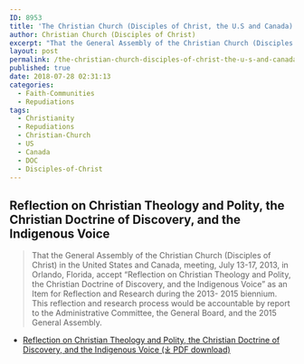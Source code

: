```yaml
---
ID: 8953
title: 'The Christian Church (Disciples of Christ, the U.S and Canada) Repudiates the Doctrine of Discovery'
author: Christian Church (Disciples of Christ)
excerpt: "That the General Assembly of the Christian Church (Disciples of Christ) in the United States and Canada, meeting, July 13-17, 2013, in Orlando, Florida, accept 'Reflection on Christian Theology and Polity, the Christian Doctrine of Discovery, and the Indigenous Voice'."
layout: post
permalink: /the-christian-church-disciples-of-christ-the-u-s-and-canada/
published: true
date: 2018-07-28 02:31:13
categories:
  - Faith-Communities
  - Repudiations
tags:
  - Christianity
  - Repudiations
  - Christian-Church
  - US
  - Canada
  - DOC
  - Disciples-of-Christ
---
```

## Reflection on Christian Theology and Polity, the Christian Doctrine of Discovery, and the Indigenous Voice
> That the General Assembly of the Christian Church (Disciples of Christ) in the United States and Canada, meeting, July 13-17, 2013, in Orlando, Florida, accept “Reflection on Christian Theology and Polity, the Christian Doctrine of Discovery, and the Indigenous Voice” as an Item for Reflection and Research during the 2013- 2015 biennium. This reflection and research process would be accountable by report to the Administrative Committee, the General Board, and the 2015 General Assembly.

*   [Reflection on Christian Theology and Polity, the Christian Doctrine of Discovery, and the Indigenous Voice (⤓ PDF download)](/assets/pdfs/GA-1324-Reflection-on-Christian-Theology-Final.pdf)
